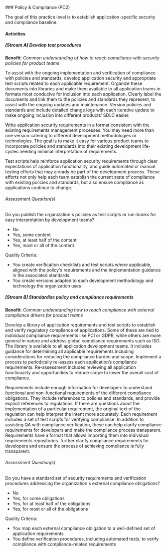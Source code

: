 <div class="new-page"/>
### Policy & Compliance (PC2)

The goal of this practice level is to establish application-specific security and compliance baseline.

#### Activities

##### [Stream A] Develop test procedures
<b>Benefit</b>: <i>Common understanding of how to reach compliance with security policies for product teams</i>

To assist with the ongoing implementation and verification of compliance with policies and standards, develop application security and appropriate test scripts related to each applicable requirement. Organize these documents into libraries and make them available to all application teams in formats most conducive for inclusion into each application. Clearly label the documents and link them to the policies and standards they represent, to assist with the ongoing updates and maintenance. Version policies and standards and include detailed change logs with each iterative update to make ongoing inclusion into different products’ SDLC easier.

Write application security requirements in a format consistent with the existing requirements management processes. You may need more than one version catering to different development methodologies or technologies. The goal is to make it easy for various product teams to incorporate policies and standards into their existing development life-cycles needing minimal interpretation of requirements.

Test scripts help reinforce application security requirements through clear expectations of application functionality, and guide automated or manual testing efforts that may already be part of the development process. These efforts not only help each team establish the current state of compliance with existing policies and standards, but also ensure compliance as applications continue to change.


###### Assessment Question(s)
Do you publish the organization's policies as test scripts or run-books for easy interpretation by development teams?

- No
- Yes, some content
- Yes, at least half of the content
- Yes, most or all of the content


Quality Criteria:

- You create verification checklists and test scripts where applicable, aligned with the policy's requirements and the implementation guidance in the associated standards
- You create versions adapted to each development methodology and technology the organization uses


##### [Stream B] Standardize policy and compliance requirements
<b>Benefit</b>: <i>Common understanding how to reach compliance with external compliance drivers for product teams</i>

Develop a library of application requirements and test scripts to establish and verify regulatory compliance of applications. Some of these are tied to individual compliance requirements like PCI or GDPR, while others are more general in nature and address global compliance requirements such as ISO. The library is available to all application development teams. It includes guidance for determining all applicable requirements including considerations for reducing the compliance burden and scope. Implement a process to periodically re-assess each application’s compliance requirements. Re-assessment includes reviewing all application functionality and opportunities to reduce scope to lower the overall cost of compliance.

Requirements include enough information for developers to understand functional and non-functional requirements of the different compliance obligations. They include references to policies and standards, and provide explicit references to regulations. If there are questions about the implementation of a particular requirement, the original text of the regulation can help interpret the intent more accurately. Each requirement includes a set of test scripts for verifying compliance. In addition to assisting QA with compliance verification, these can help clarify compliance requirements for developers and make the compliance process transparent. Requirements have a format that allows importing them into individual requirements repositories. further clarify compliance requirements for developers and ensure the process of achieving compliance is fully transparent.


###### Assessment Question(s)
Do you have a standard set of security requirements and verification procedures addressing the organization's external compliance obligations?

- No
- Yes, for some obligations
- Yes, for at least half of the obligations
- Yes, for most or all of the obligations


Quality Criteria:

- You map each external compliance obligation to a well-defined set of application requirements
- You define verification procedures, including automated tests, to verify compliance with compliance-related requirements

